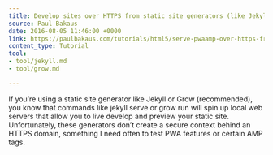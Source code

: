 ```yaml
---
title: Develop sites over HTTPS from static site generators (like Jekyll)
source: Paul Bakaus
date: 2016-08-05 11:46:00 +0000
link: https://paulbakaus.com/tutorials/html5/serve-pwaamp-over-https-from-static-site-generators-like-jekyll/
content_type: Tutorial
tool:
- tool/jekyll.md
- tool/grow.md

---
```

If you’re using a static site generator like Jekyll or Grow (recommended), you know that commands like jekyll serve or grow run will spin up local web servers that allow you to live develop and preview your static site. Unfortunately, these generators don’t create a secure context behind an HTTPS domain, something I need often to test PWA features or certain AMP tags.
